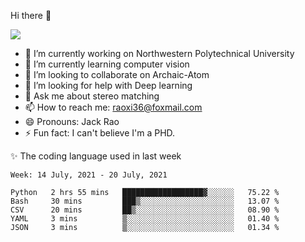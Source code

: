 Hi there 👋

![](https://github-readme-stats.vercel.app/api?username=Raohaocheng)

- 🔭 I’m currently working on Northwestern Polytechnical University
- 🌱 I’m currently learning computer vision
- 👯 I’m looking to collaborate on Archaic-Atom
- 🤔 I’m looking for help with Deep learning
- 💬 Ask me about stereo matching
- 📫 How to reach me: raoxi36@foxmail.com
- 😄 Pronouns: Jack Rao
- ⚡ Fun fact: I can't believe I'm a PHD.

✨ The coding language used in last week
<!--START_SECTION:waka-->
```text
Week: 14 July, 2021 - 20 July, 2021

Python   2 hrs 55 mins   ██████████████████▓░░░░░░   75.22 % 
Bash     30 mins         ███▒░░░░░░░░░░░░░░░░░░░░░   13.07 % 
CSV      20 mins         ██▒░░░░░░░░░░░░░░░░░░░░░░   08.90 % 
YAML     3 mins          ▒░░░░░░░░░░░░░░░░░░░░░░░░   01.40 % 
JSON     3 mins          ▒░░░░░░░░░░░░░░░░░░░░░░░░   01.34 % 
```
<!--END_SECTION:waka-->


